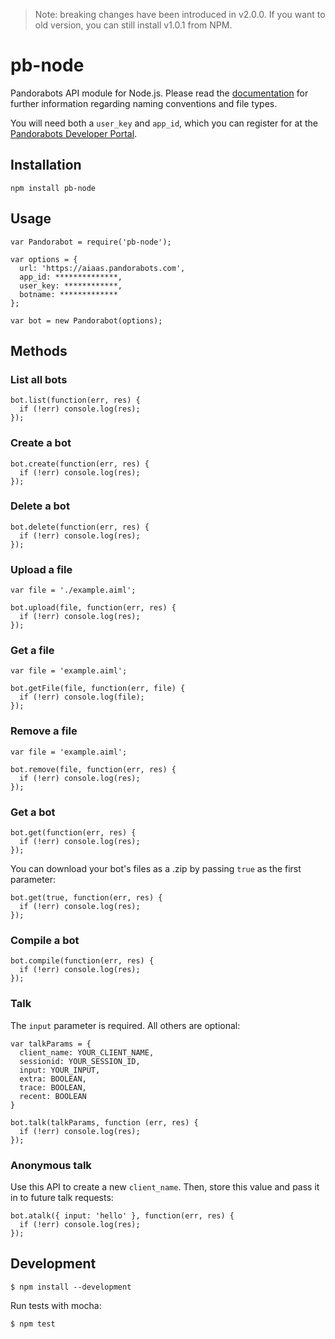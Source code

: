 > Note: breaking changes have been introduced in v2.0.0. If you want to old
version, you can still install v1.0.1 from NPM.

# pb-node

Pandorabots API module for Node.js. Please read the [documentation](http://developer.pandorabots.com/docs) for further information regarding naming conventions and file types.

You will need both a `user_key` and `app_id`, which you can register for at the [Pandorabots Developer Portal](http://developer.pandorabots.com).

## Installation

```
npm install pb-node
```

## Usage

```
var Pandorabot = require('pb-node');

var options = {
  url: 'https://aiaas.pandorabots.com',
  app_id: **************,
  user_key: ************,
  botname: *************
};

var bot = new Pandorabot(options);
```

## Methods

### List all bots

```
bot.list(function(err, res) {
  if (!err) console.log(res);
});
```

### Create a bot

```
bot.create(function(err, res) {
  if (!err) console.log(res);
});
```

### Delete a bot

```
bot.delete(function(err, res) {
  if (!err) console.log(res);
});
```

### Upload a file

```
var file = './example.aiml';

bot.upload(file, function(err, res) {
  if (!err) console.log(res);
});
```

### Get a file

```
var file = 'example.aiml';

bot.getFile(file, function(err, file) {
  if (!err) console.log(file);
});
```

### Remove a file

```
var file = 'example.aiml';

bot.remove(file, function(err, res) {
  if (!err) console.log(res);
});
```

### Get a bot

```
bot.get(function(err, res) {
  if (!err) console.log(res);
});
```

You can download your bot's files as a .zip by passing `true` as the first parameter:

```
bot.get(true, function(err, res) {
  if (!err) console.log(res);
});
```

### Compile a bot

```
bot.compile(function(err, res) {
  if (!err) console.log(res);
});
```

### Talk

The `input` parameter is required. All others are optional:

```
var talkParams = {
  client_name: YOUR_CLIENT_NAME,
  sessionid: YOUR_SESSION_ID,
  input: YOUR_INPUT,
  extra: BOOLEAN,
  trace: BOOLEAN,
  recent: BOOLEAN
}

bot.talk(talkParams, function (err, res) {
  if (!err) console.log(res);
});
```

### Anonymous talk

Use this API to create a new `client_name`. Then, store this value and pass it in
to future talk requests:

```
bot.atalk({ input: 'hello' }, function(err, res) {
  if (!err) console.log(res);
});
```

## Development

```
$ npm install --development
```

Run tests with mocha:

```
$ npm test
```

